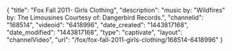 {
    "title": "Fox Fall 2011- Girls Clothing",
    "description": "music by: \"Wildfires\" by: The Limousines Courtesy of: Dangerbird Records.",
    "channelid": "168514",
    "videoid": "6418996",
    "date_created": "1443817168",
    "date_modified": "1443817168",
    "type": "captivate",
    "layout": "channelVideo",
    "url": "\/fox\/fox-fall-2011-girls-clothing\/168514-6418996"
}